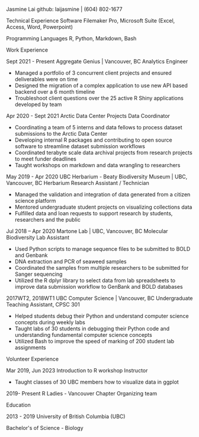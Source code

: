 Jasmine Lai
github: laijasmine | (604) 802-1677

Technical Experience
Software
Filemaker Pro, Microsoft Suite (Excel, Access, Word, Powerpoint)

Programming Languages
R, Python, Markdown, Bash

Work Experience

Sept 2021 -  Present
Aggregate Genius | Vancouver, BC
Analytics Engineer
- Managed a portfolio of 3 concurrent client projects and ensured deliverables were on time
- Designed the migration of a complex application to use new API based backend over a 6 month timeline
- Troubleshoot client questions over the 25 active R Shiny applications developed by team

Apr 2020 - Sept 2021
Arctic Data Center
Projects Data Coordinator
- Coordinating a team of 5 interns and data fellows to process dataset submissions to the Arctic Data Center
- Developing internal R packages and contributing to open source software to streamline dataset submission workflows
- Coordinated terabyte scale data archival projects from research projects to meet funder deadlines
- Taught workshops on markdown and data wrangling to researchers

May 2019 - Apr 2020
UBC Herbarium - Beaty Biodiversity Museum | UBC, Vancouver, BC
Herbarium Research Assistant / Technician
- Managed the validation and integration of data generated from a citizen science platform
- Mentored undergraduate student projects on visualizing collections data
- Fulfilled data and loan requests to support research by students, researchers and the public

Jul 2018 – Apr 2020
Martone Lab | UBC, Vancouver, BC
Molecular Biodiversity Lab Assistant
- Used Python scripts to manage sequence files to be submitted to BOLD and Genbank
- DNA extraction and PCR of seaweed samples
- Coordinated the samples from multiple researchers to be submitted for Sanger sequencing
- Utilized the R dplyr library to select data from lab spreadsheets to improve data submission workflow to GenBank and BOLD databases

2017WT2, 2018WT1
UBC Computer Science | Vancouver, BC
Undergraduate Teaching Assistant, CPSC 301
- Helped students debug their Python and understand computer science concepts during weekly labs
- Taught labs of 30 students in debugging their Python code and understanding fundamental computer science concepts
- Utilized Bash to improve the speed of marking of 200 student lab assignments

Volunteer Experience

Mar 2019, Jun 2023
Introduction to R workshop
Instructor
- Taught classes of 30 UBC members how to visualize data in ggplot

2019- Present
R Ladies - Vancouver Chapter Organizing team

Education

2013 - 2019
University of British Columbia (UBC)

Bachelor's of Science - Biology
